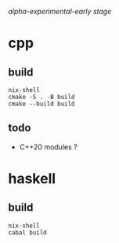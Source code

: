
*alpha-experimental-early stage*

# cpp

## build

```
nix-shell
cmake -S . -B build
cmake --build build
```

## todo

- C++20 modules ?


# haskell

## build

```
nix-shell
cabal build
```


